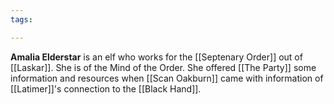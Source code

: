 ```yaml
---
tags:

---
```

**Amalia Elderstar** is an elf who works for the [[Septenary Order]] out of [[Laskar]]. She is of the Mind of the Order. She offered [[The Party]] some information and resources when [[Scan Oakburn]] came with information of [[Latimer]]'s connection to the [[Black Hand]].